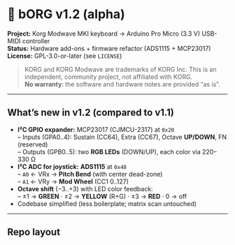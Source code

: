 # 🎹 bORG v1.2 (alpha)

**Project:** Korg Modwave MKI keyboard → Arduino Pro Micro (3.3 V) USB-MIDI controller  
**Status:** Hardware add-ons + firmware refactor (ADS1115 + MCP23017)  
**License:** GPL-3.0-or-later (see `LICENSE`)

> KORG and KORG Modwave are trademarks of KORG Inc. This is an independent, community project, not affiliated with KORG.  
> **No warranty**: the software and hardware notes are provided “as is”.

---

## What’s new in v1.2 (compared to v1.1)

- **I²C GPIO expander:** MCP23017 (CJMCU-2317) at `0x20`  
  – Inputs (GPA0..4): Sustain (CC64), Extra (CC67), Octave **UP/DOWN**, FN (reserved)  
  – Outputs (GPB0..5): two **RGB LEDs** (DOWN/UP), each color via 220–330 Ω  
- **I²C ADC for joystick:** **ADS1115** at `0x48`  
  – `A0` ← VRx → **Pitch Bend** (with center dead-zone)  
  – `A1` ← VRy → **Mod Wheel** (CC1 0..127)  
- **Octave shift** (−3..+3) with LED color feedback:  
  – ±1 → **GREEN** · ±2 → **YELLOW** (R+G) · ±3 → **RED** · 0 → off  
- Codebase simplified (less boilerplate; matrix scan untouched)

---

## Repo layout
